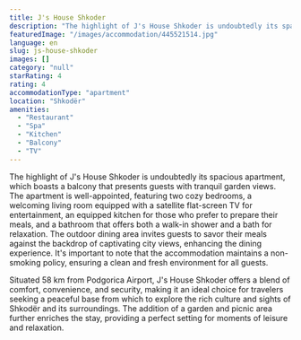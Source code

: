 ```yaml
---
title: J's House Shkoder
description: "The highlight of J's House Shkoder is undoubtedly its spacious apartment, which boasts a balcony that presents guests with tranquil garden views."
featuredImage: "/images/accommodation/445521514.jpg"
language: en
slug: js-house-shkoder
images: []
category: "null"
starRating: 4
rating: 4
accommodationType: "apartment"
location: "Shkodër"
amenities:
  - "Restaurant"
  - "Spa"
  - "Kitchen"
  - "Balcony"
  - "TV"
---
```


The highlight of J's House Shkoder is undoubtedly its spacious apartment, which boasts a balcony that presents guests with tranquil garden views. The apartment is well-appointed, featuring two cozy bedrooms, a welcoming living room equipped with a satellite flat-screen TV for entertainment, an equipped kitchen for those who prefer to prepare their meals, and a bathroom that offers both a walk-in shower and a bath for relaxation. The outdoor dining area invites guests to savor their meals against the backdrop of captivating city views, enhancing the dining experience. It's important to note that the accommodation maintains a non-smoking policy, ensuring a clean and fresh environment for all guests.

Situated 58 km from Podgorica Airport, J's House Shkoder offers a blend of comfort, convenience, and security, making it an ideal choice for travelers seeking a peaceful base from which to explore the rich culture and sights of Shkodër and its surroundings. The addition of a garden and picnic area further enriches the stay, providing a perfect setting for moments of leisure and relaxation.

